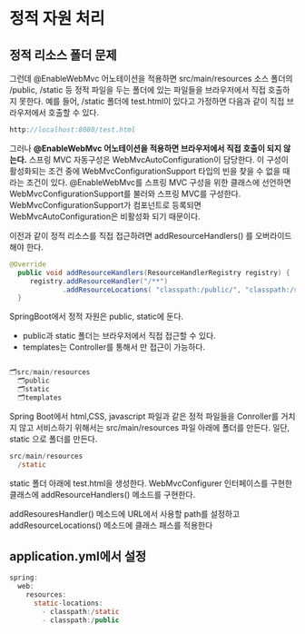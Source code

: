 # 정적 자원 처리
## 정적 리소스 폴더 문제

그런데 @EnableWebMvc 어노테이션을 적용하면 src/main/resources 소스 폴더의 /public, /static 등 정적 파일을 두는 폴더에 있는 파일들을 브라우저에서 직접 호출하지 못한다. 예를 들어, /static 폴더에 test.html이 있다고 가정하면 다음과 같이 직접 브라우저에서 호출할 수 있다.

```java
http://localhost:8080/test.html
```

그러나 **@EnableWebMvc 어노테이션을 적용하면 브라우저에서 직접 호출이 되지 않는다.** 스프링 MVC 자동구성은 WebMvcAutoConfiguration이 담당한다. 이 구성이 활성화되는 조건 중에 WebMvcConfigurationSupport 타입의 빈을 찾을 수 없을 때 라는 조건이 있다. @EnableWebMvc를 스프링 MVC 구성을 위한 클래스에 선언하면 WebMvcConfigurationSupport를 불러와 스프링 MVC를 구성한다. WebMvcConfigurationSupport가 컴포넌트로 등록되면 WebMvcAutoConfiguration은 비활성화 되기 때문이다.

이전과 같이 정적 리소스를 직접 접근하려면 addResourceHandlers() 를 오버라이드해야 한다.

```java
@Override
  public void addResourceHandlers(ResourceHandlerRegistry registry) {
     registry.addResourceHandler("/**")
             .addResourceLocations( "classpath:/public/", "classpath:/static/" );
  }
```

SpringBoot에서 정적 자원은 public, static에 둔다. 

- public과 static 폴더는 브라우저에서 직접 접근할 수 있다.
- templates는 Controller를 통해서 만 접근이 가능하다.

```java

🗂️src/main/resources
  🗂️public
  🗂️static
  🗂️templates
```

Spring Boot에서 html,CSS, javascript 파일과 같은 정적 파일들을 Conroller를 거치지 않고 서비스하기 위해서는 src/main/resources 파일 아래에 폴더를 만든다. 일단, static 으로 폴더를 만든다.

```java
src/main/resources
  /static
```

static 폴더 아래에 test.html을 생성한다. WebMvcConfigurer 인터페이스를 구현한 클래스에 addResourceHandlers() 메소드를 구현한다.

addResouresHandler() 메소드에 URL에서 사용할 path를 설정하고 addResourceLocations() 메소드에 클래스 패스를 적용한다

## application.yml에서 설정

```java
spring:
  web:
    resources:
      static-locations:
        - classpath:/static
        - classpath:/public
```